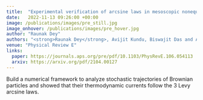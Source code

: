 ```yaml
---
title:  "Experimental verification of arcsine laws in mesoscopic nonequilibrium systems"
date:   2022-11-13 09:26:00 +00:00
image: /publications/images/pre_still.jpg
image_onhover: /publications/images/pre_hover.jpg
author: "Raunak Dey"
authors: "<strong>Raunak Dey</strong>, Avijit Kundu, Biswajit Das and Ayan Banerjee."
venue: "Physical Review E"
links:
  paper: https://journals.aps.org/pre/pdf/10.1103/PhysRevE.106.054113
  arxiv: https://arxiv.org/pdf/2104.00127
---
```

Build a numerical framework to analyze stochastic trajectories of Brownian particles and showed that their thermodynamic currents follow the 3 Levy arcsine laws.
